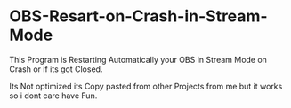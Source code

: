 # OBS-Resart-on-Crash-in-Stream-Mode

This Program is Restarting Automatically your OBS in Stream Mode on Crash or if its got Closed.

Its Not optimized its Copy pasted from other Projects from me but it works so i dont care have Fun. 
